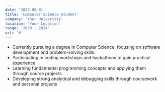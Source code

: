 ```yaml
---
date: '2023-05-01'
title: 'Computer Science Student'
company: 'Your University'
location: 'Your Location'
range: '2020 - 2024'
url: '#'
---
```


- Currently pursuing a degree in Computer Science, focusing on software development and problem-solving skills
- Participating in coding workshops and hackathons to gain practical experience
- Learning fundamental programming concepts and applying them through course projects
- Developing strong analytical and debugging skills through coursework and personal projects 